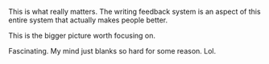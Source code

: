 This is what really matters. The writing feedback system is an aspect of this entire system that actually makes people better.

This is the bigger picture worth focusing on.

Fascinating. My mind just blanks so hard for some reason. Lol. 
